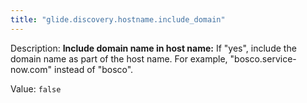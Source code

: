 ```yaml
---
title: "glide.discovery.hostname.include_domain"
---
```


Description: <b>Include domain name in host name:</b> If "yes", include the domain name as part of the host name.  For example, "bosco.service-now.com" instead of "bosco".

Value: `false`